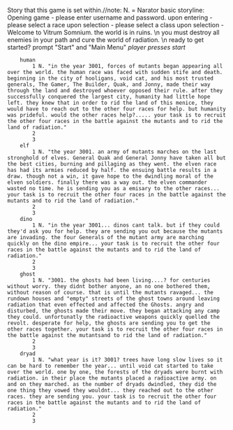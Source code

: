 

Story that this game is set within.//note: N. = Narator
	basic storyline:
		Opening game - please enter username and password.
		upon entering - please select a race
		upon selection - please select a class
		upon selection - Welcome to Vitrum Somnium. the world is in ruins. \n you must destroy all enemies in your path and cure the world of radiation. \n ready to get started? prompt "Start" and "Main Menu"
	*player presses start* 
	
		human
			1 N. "in the year 3001, forces of mutants began appearing all over the world. the human race was faced with sudden stife and death. beginning in the city of hooligans, void cat, and his most trusted generals, The Gamer, The Builder, Quak, and Jonny, made their way through the land and destroyed whoever opposed their rule. after they successfully conquered the largest city, humanity had little hope left. they knew that in order to rid the land of this menice, they would have to reach out to the other four races for help. but humanity was prideful. would the other races help?..... your task is to recruit the other four races in the battle against the mutants and to rid the land of radiation."
			2
			3
		elf
			1 N. "the year 3001. an army of mutants marches on the last stronghold of elves. General Quak and General Jonny have taken all but the best cities, burning and pillaging as they went. the elven race has had its armies reduced by half. the ensuing battle results in a draw. though not a win, it gave hope to the dwindling moral of the elven soldiers. finally there was a way out. the elven commander wasted no time. he is sending you as a emisary to the other races... your task is to recruit the other four races in the battle against the mutants and to rid the land of radiation."
			2
			3
		dino
			1 N. "in the year 3001... dinos cant talk. but if they could they'd ask you for help. they are sending you out because the mutants are invading. the four Generals of the mutant army are marching quickly on the dino empire... your task is to recruit the other four races in the battle against the mutants and to rid the land of radiation."
			2
			3
		ghost
			1 N. "3001. the ghosts had been living....? for centuries without worry. they didnt bother anyone, an no one bothered them, without reason of course. that is until the mutants ravaged... the rundown houses and "empty" streets of the ghost towns around leaving radiation that even effected and affected the Ghosts. angry and disturbed, the ghosts made their move. they began attacking any camp they could. unfortunatly the radioactive weapons quickly quelled the revolt. desperate for help, the ghosts are sending you to get the other races together. your task is to recruit the other four races in the battle against the mutantsand to rid the land of radiation."
			2
			3
		dryad
			1 N. "what year is it? 3001? trees have long slow lives so it can be hard to remember the year... until void cat started to take over the world. one by one, the forests of the dryads were burnt with radiation. in their place the mutants placed a radioactive army. on and on they marched. as the number of dryads dwindled, they did the one thing they vowed they wouldnt... they reached out to the other races. they are sending you. your task is to recruit the other four races in the battle against the mutants and to rid the land of radiation."
			2
			3
		
